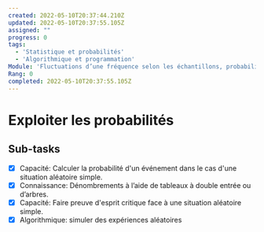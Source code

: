 ```yaml
---
created: 2022-05-10T20:37:44.210Z
updated: 2022-05-10T20:37:55.105Z
assigned: ""
progress: 0
tags:
  - 'Statistique et probabilités'
  - 'Algorithmique et programmation'
Module: 'Fluctuations d’une fréquence selon les échantillons, probabilités'
Rang: 0
completed: 2022-05-10T20:37:55.105Z
---
```


# Exploiter les probabilités

## Sub-tasks

- [x] Capacité: Calculer la probabilité d'un événement dans le cas d'une situation aléatoire simple.
- [x] Connaissance: Dénombrements à l’aide de tableaux à double entrée ou d’arbres.
- [x] Capacité: Faire preuve d'esprit critique face à une situation aléatoire simple.
- [x] Algorithmique: simuler des expériences aléatoires
